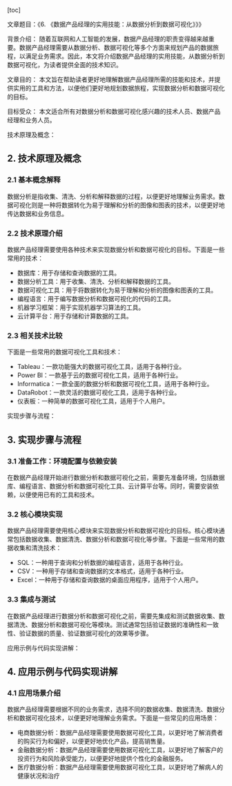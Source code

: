 
[toc]                    
                
                
文章题目：《6. 《数据产品经理的实用技能：从数据分析到数据可视化》》》

背景介绍：
随着互联网和人工智能的发展，数据产品经理的职责变得越来越重要。数据产品经理需要从数据分析、数据可视化等多个方面来规划产品的数据旅程，以满足业务需求。因此，本文将介绍数据产品经理的实用技能，从数据分析到数据可视化，为读者提供全面的技术知识。

文章目的：
本文旨在帮助读者更好地理解数据产品经理所需的技能和技术，并提供实用的工具和方法，以便他们更好地规划数据旅程，实现数据分析和数据可视化的目标。

目标受众：
本文适合所有对数据分析和数据可视化感兴趣的技术人员、数据产品经理和业务人员。

技术原理及概念：

## 2. 技术原理及概念

### 2.1 基本概念解释

数据分析是指收集、清洗、分析和解释数据的过程，以便更好地理解业务需求。数据可视化则是一种将数据转化为易于理解和分析的图像和图表的技术，以便更好地传达数据和业务信息。

### 2.2 技术原理介绍

数据产品经理需要使用各种技术来实现数据分析和数据可视化的目标。下面是一些常用的技术：

- 数据库：用于存储和查询数据的工具。
- 数据分析工具：用于收集、清洗、分析和解释数据的工具。
- 数据可视化工具：用于将数据转化为易于理解和分析的图像和图表的工具。
- 编程语言：用于编写数据分析和数据可视化的代码的工具。
- 机器学习框架：用于实现机器学习算法的工具。
- 云计算平台：用于存储和计算数据的工具。

### 2.3 相关技术比较

下面是一些常用的数据可视化工具和技术：

- Tableau：一款功能强大的数据可视化工具，适用于各种行业。
- Power BI：一款基于云的数据可视化工具，适用于各种行业。
- Informatica：一款全面的数据分析和数据可视化工具，适用于各种行业。
- DataRobot：一款灵活的数据可视化工具，适用于各种行业。
- 仪表板：一种简单的数据可视化工具，适用于个人用户。

实现步骤与流程：

## 3. 实现步骤与流程

### 3.1 准备工作：环境配置与依赖安装

在数据产品经理开始进行数据分析和数据可视化之前，需要先准备环境，包括数据库、编程语言、数据分析和数据可视化工具、云计算平台等。同时，需要安装依赖，以便使用已有的工具和技术。

### 3.2 核心模块实现

数据产品经理需要使用核心模块来实现数据分析和数据可视化的目标。核心模块通常包括数据收集、数据清洗、数据分析和数据可视化等步骤。下面是一些常用的数据收集和清洗技术：

- SQL：一种用于查询和分析数据的编程语言，适用于各种行业。
- CSV：一种用于存储和查询数据的文本格式，适用于各种行业。
- Excel：一种用于存储和查询数据的桌面应用程序，适用于个人用户。

### 3.3 集成与测试

在数据产品经理进行数据分析和数据可视化之前，需要先集成和测试数据收集、数据清洗、数据分析和数据可视化等模块。测试通常包括验证数据的准确性和一致性、验证数据的质量、验证数据可视化的效果等步骤。

应用示例与代码实现讲解：

## 4. 应用示例与代码实现讲解

### 4.1 应用场景介绍

数据产品经理需要根据不同的业务需求，选择不同的数据收集、数据清洗、数据分析和数据可视化技术，以便更好地理解业务需求。下面是一些常见的应用场景：

- 电商数据分析：数据产品经理需要使用数据可视化工具，以更好地了解消费者的购买行为和偏好，以便更好地优化产品，提高销售量。
- 金融数据分析：数据产品经理需要使用数据可视化工具，以更好地了解客户的投资行为和风险承受能力，以便更好地提供个性化的金融服务。
- 医疗数据分析：数据产品经理需要使用数据可视化工具，以更好地了解病人的健康状况和治疗

